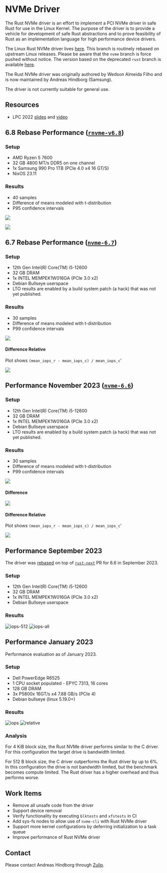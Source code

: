 # NVMe Driver

The Rust NVMe driver is an effort to implement a PCI NVMe driver in safe Rust
for use in the Linux Kernel. The purpose of the driver is to provide a vehicle
for development of safe Rust abstractions and to prove feasibility of Rust as an
implementation language for high performance device drivers.


The Linux Rust NVMe driver lives
[here](https://github.com/metaspace/linux/tree/rnvme). This branch is routinely
rebased on upstream Linux releases. Please be aware that the `nvme` branch is
force pushed without notice. The version based on the deprecated `rust` branch
is available [here](https://github.com/metaspace/linux/tree/nvme-rust).

The Rust NVMe driver was originally
authored by Wedson Almeida Filho and is now maintained by Andreas Hindborg
(Samsung).

The driver is not currently suitable for general use.

## Resources
 - LPC 2022
   [slides](https://lpc.events/event/16/contributions/1180/attachments/1017/1961/deck.pdf)
   and [video](https://lpc.events/event/16/contributions/1180/attachments/1017/2249/go)

## 6.8 Rebase Performance ([`rnvme-v6.8`](https://github.com/metaspace/linux/tree/rnvme-v6.8))

### Setup

 - AMD Ryzen 5 7600
 - 32 GB 4800 MT/s DDR5 on one channel
 - 1x Samsung 990 Pro 1TB (PCIe 4.0 x4 16 GT/S)
 - NixOS 23.11

### Results

- 40 samples
- Difference of means modeled with t-distribution
- P95 confidence intervals

![](rnvme/nvme-v6.8-absolute.svg)

![](rnvme/nvme-v6.8-relative.svg)

## 6.7 Rebase Performance ([`nvme-6.7`](https://github.com/metaspace/linux/tree/nvme-6.7))

### Setup

 - 12th Gen Intel(R) Core(TM) i5-12600
 - 32 GB DRAM
 - 1x INTEL MEMPEK1W016GA (PCIe 3.0 x2)
 - Debian Bullseye userspace
 - LTO results are enabled by a build system patch (a hack) that was not yet published.

### Results

- 30 samples
- Difference of means modeled with t-distribution
- P99 confidence intervals

![](rnvme/nvme-all-6.7.svg)

#### Difference Relative

Plot shows `(mean_iops_r - mean_iops_c) / mean_iops_c`'

![](rnvme/nvme-diff-relative-6.7.svg)

## Performance November 2023 ([`nvme-6.6`](https://github.com/metaspace/linux/tree/nvme-6.6))

### Setup

 - 12th Gen Intel(R) Core(TM) i5-12600
 - 32 GB DRAM
 - 1x INTEL MEMPEK1W016GA (PCIe 3.0 x2)
 - Debian Bullseye userspace
 - LTO results are enabled by a build system patch (a hack) that was not yet published.

### Results

- 30 samples
- Difference of means modeled with t-distribution
- P99 confidence intervals

![](rnvme/nvme-all-6.6.svg)

#### Difference

![](rnvme/nvme-diff-6.6.svg)

#### Difference Relative

Plot shows `(mean_iops_r - mean_iops_c) / mean_iops_c`'

![](rnvme/nvme-diff-relative-6.6.svg)

## Performance September 2023

The driver was
[rebased](https://github.com/metaspace/linux/tree/7353a81d566510080f91099b1a2b31895c716c9d)
on top of
[`rust-next`](https://github.com/Rust-for-Linux/linux/commit/37152d4a7c6400a4250134e601eca8be1a2bbc16)
PR for 6.6 in September 2023.

### Setup

 - 12th Gen Intel(R) Core(TM) i5-12600
 - 32 GB DRAM
 - 1x INTEL MEMPEK1W016GA (PCIe 3.0 x2)
 - Debian Bullseye userspace

### Results

![iops-512](./nvme-512.svg)
![iops-all](./nvme-all.svg)

## Performance January 2023

Performance evaluation as of January 2023.

### Setup

- Dell PowerEdge R6525
- 1 CPU socket populated - EPYC 7313, 16 cores
- 128 GB DRAM
- 3x P5800x 16GT/s x4 7.88 GB/s (PCIe 4)
- Debian bullseye (linux 5.19.0+)

### Results

![iops](./iops.svg)
![relative](./relative.svg)

### Analysis

For 4 KiB block size, the Rust NVMe driver performs similar to the C driver. For
this configuration the target drive is bandwidth limited.

For 512 B block size, the C driver outperforms the Rust driver by up to 6%. In
this configuration the drive is not bandwidth limited, but the benchmark becomes
compute limited. The Rust driver has a higher overhead and thus performs worse.

## Work Items

  - Remove all unsafe code from the driver
  - Support device removal
  - Verify functionality by executing `blktests` and `xfstests` in CI
  - Add sys-fs nodes to allow use of `nvme-cli` with Rust NVMe driver
  - Support more kernel configurations by deferring initialization to a task queue
  - Improve performance of Rust NVMe driver

## Contact

Please contact Andreas Hindborg through
[Zulip](Contact.md#zulip-chat).
